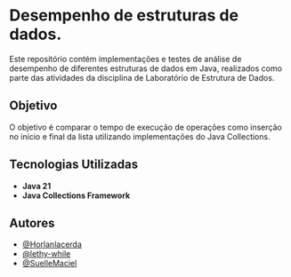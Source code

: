 # Desempenho de estruturas de dados.
Este repositório contém implementações e testes de análise de desempenho de diferentes estruturas de dados em Java, realizados como parte das atividades da disciplina de Laboratório de Estrutura de Dados.

## Objetivo
O objetivo é comparar o tempo  de execução de operações como inserção no início e final da lista utilizando implementações do Java Collections.

## Tecnologias Utilizadas
- **Java 21**
- **Java Collections Framework**

## Autores
- [@Horlanlacerda](https://github.com/Horlanlacerda)
- [@lethy-while](https://github.com/lethy-while)
- [@SuelleMaciel](https://github.com/SuelleMaciel)